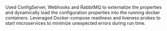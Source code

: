 Used ConfigServer, Webhooks and RabbitMQ to externalize the properties and dynamically load the configuration properties into the running docker containers.
Leveraged Docker-compose readiness and liveness probes to start microservices to minimize unexpected errors during run time.
